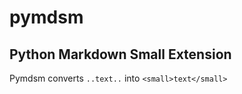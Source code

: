 # pymdsm

## Python Markdown Small Extension

Pymdsm converts `..text..` into `<small>text</small>`
